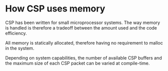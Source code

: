 # How CSP uses memory

CSP has been written for small microprocessor systems. The way memory is
handled is therefore a tradeoff between the amount used and the code
efficiency.

All memory is statically allocated, therefore having no requirement 
to malloc in the system.

Depending on system capabilities, the number of available CSP buffers
and the maximum size of each CSP packet can be varied at compile-time.
